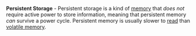 **Persistent Storage** - Persistent storage is a kind of [memory](/docs/Definitions/Memory) that *does not* require active power to store information, meaning that persistent memory *can* survive a power cycle. Persistent memory is usually slower to [read](docs/Definitions/Read.md) than [volatile memory](docs/Definitions/Volatile%20Memory.md).
